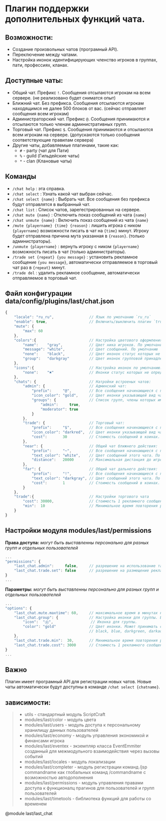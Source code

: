 <!-- TITLE: Chat -->
<!-- SUBTITLE: Описание плагина `Chat` -->

# Плагин поддержки дополнительных функций чата.

## Возможности:
- Создание произвольных чатов (програмный API).
- Переключение между чатами.
- Настройка иконок идентифицирующих членство игроков в группах, пати, профессиях, кланах.
## Доступные чаты:
- Общий чат. Префикс `!`. Сообщения отсылаются игрокам на всем сервере. (не реализовано будет сниматся опыт)
- Ближний чат. Без префикса. Сообщения отсылаются игрокам находящимся не далее 500 блоков от вас. (сейчас отправляет сообщения всем игрокам)
- Администраторский чат. Префикс `@`. Сообщения принимаются и отсылаются только членам административных групп.
- Торговый чат. Префикс `$`. Сообщения принимаются и отсылаются всем игрокам на сервере. (допускаются только сообщения соответствующие правилам сервера)
- Другие чаты, добавляемые плагинами, такие как:
  - `#` - party (чат для Пати)
  - `%` - guild (Гильдейские чаты)
  - `*` - clan (Клановые чаты)

## Команды
- `/chat help` : эта справка.
- `/chat select` : Узнать какой чат выбран сейчас.
- `/chat select {name}` :  Выбрать чат. Все сообщения без префикса будут отправлятся в выбранный чат.
- `/chat list` : Список чатов, зарегестрированных на сервере.
- `/chat mute {name}` : Отключить показ сообщений из чата `{name}`
- `/chat unmute {name}` : Включить показ сообщений из чата `{name}`
- `/mute {playername} {time} {reason}` : лишить игрока с ником `{playername}` возможности писать в чат на `{time}` минут. Игроку будет отправлена причина мута указанная в `{reason}`. (только администраторы).
- `/unmute {playername}` : вернуть игроку с ником `{playername}` возможность писать в чат (только администраторы).
- `/trade set {repeat} {you message}` : установить рекламное сообщение `{you message}`, автоматически отправляемое в торговый чат раз в `{repeat}` минут.
- `/trade del` : удалить рекламное сообщение, автоматически отправляемое в торговый чат.

## Файл конфигурации data/config/plugins/last/chat.json
```js
{
    "locale": "ru_ru",                // Язык по умолчанию `ru_ru`
    "enable": true,                   // Включить/выключить плагин `true`/`false`
    "mute": {
        "max": 60
    },
    "colors":{                        // Настройка цветового оформления чата. Включает подпункты:
        "name":    "gray",            // Цвет ника игроков. По умолчанию `gray`
        "message": "white",           // Цвет сообщений. По умолчанию `white`
        "none":    "black",           // Цвет иконок статус которых не определен. По умолчанию `black`
        "group":   "darkgray"         // Цвет иконок групповой принадлежности. По умолчанию `darkgray` если не переопределен в групповых настройках модуля `modules/last/permissions`
    },
    "icons":{                         // Настройка иконок по умолчанию. Включает подпункты:
        "none":    "✖"                // Иконки статус которых не определен. По умолчанию `✖`
    },
    "chats": {                        // Натройки встроеных чатов:
        "admin": {                    // Админский чат:
            "prefix":     "@",        // Все сообщения начинающиеся с префикса будут отправлятся в админский чат. По умолчаню `@`
            "icon_color": "gold",     // Цвет иконки указывающей вид чата, По умолчанию `gold`
            "groups": {               // Список групп, члены которых имеют доступ к этому чату. По умолчанию `{ "admin": true, "moderator": true }`
                "admin":     true,
                "moderator": true
            }
        },
        "trade": {                    // Торговый чат:
            "prefix":     "$",        // Все сообщения начинающиеся с префикса будут отправлятся в админский чат. По умолчаню `$`
            "icon_color": "darkred",  // Цвет иконки указывающей вид чата, По умолчанию `darkred`
            "cost":       30          // Стоимость сообщений в коинах.
        },
        "near": {                     // Общий чат ближнего действия:
            "prefix":     "~",        // Все сообщения начинающиеся с префикса будут отправлятся в админский чат. По умолчаню `~`
            "text_color": "white",    // Цвет сообщений этого чата. По умолчанию `white`
            "distance":   20000       // Максимальная дистанция до игроков, которым будут отправлятся сообщения этого чата. По умолчанию `500`.
        },
        "far": {                      // Общий чат дальнего действия:
            "prefix":     "!",        // Все сообщения начинающиеся с префикса будут отправлятся в админский чат. По умолчаню `!`
            "text_color": "darkgray", // Цвет сообщений этого чата. По умолчанию `darkgray`
            "cost":       1           // Стоимость сообщений в коинах. По умолчанию `30`
        }
    },
    "trade":{                         // Настройки торгового чата
        "cost": 30000,                // Стоимость 1 рекламного сообщения повторяющегося через промежутки времени равные `last_chat.trade.min`. По умолчанию `30000`.
        "min":  10                    // Минимальное время повторения рекламного сообщения. По умолчанию `10`.
    }
}
```

## Настройки модуля modules/last/permissions

**Права доступа:** *могут быть выставленны персонально для разных групп и отдельных пользователей*
```js
...
"permissions": {
    "last_chat.admin":     false,     // разрешение на использование таких команд как /mute и /unmute
    "last_chat.trade.set": false      // разрешение на размещение рекламы в торговом чате с помощью команды `/trade set ...`
}
...
```

**Параметры:** *могут быть выставленны персонально для разных групп и отдельных пользователей*
```js
...
"options": {
    "last_chat.mute.maxtime": 60,     // максимальное время в минутах на которое можно лишить игрока право писать в чат.
    "last_chat.group": {              // Настройка иконки для группы. Включает подпункты:
        "icon":  "Ⓐ",                 // Иконка для группы.
        "color": "gold"               // Цвет иконки. Может принимать следующие значения:  
                                      // black, blue, darkgreen, darkaqua, darkred, purple, gold, gray, darkgray, indigo, brightgreen, aqua, red, pink, yellow, white
    },
    "last_chat.trade.min":  30,       // Минимальное время повторения рекламного сообщения в минутах.
    "last_chat.trade.cost": 3000      // Стоимость 1 рекламного сообщения повторяющегося через промежутки времени равные last_chat.trade.min.
}
...
```

## Важно
Плагин имеет програмный API для регистрации новых чатов. Новые чаты автоматически будут доступны в команде `/chat select {chatname}`.

## зависимости:
> - utils - стандартный модуль ScriptCraft
> - modules/last/color       - модуль цвета
> - modules/last/users       - модуль доступа к персональному хранилищу данных пользователей
> - modules/last/economy     - модуль управления экономикой и финансами игрока
> - modules/last/eventex     - экземпляр класса EventEmmiter созданный для межмодульного взаимодействия через вызовы событий
> - modules/last/locales     - модуль локализации
> - modules/last/completer   - модуль регистрации команд /jsp commandname как глобальных команд /commandname с возможностью автодополнения
> - modules/last/permissions - модуль управления правами доступа к функционалц прагинов для пользователей и групп пользователей
> - modules/last/timetools   - библиотека функций для работы со временем

@module last/last_chat
